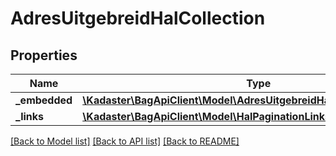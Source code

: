 # AdresUitgebreidHalCollection

## Properties
Name | Type | Description | Notes
------------ | ------------- | ------------- | -------------
**_embedded** | [**\Kadaster\BagApiClient\Model\AdresUitgebreidHalCollectionEmbedded**](AdresUitgebreidHalCollectionEmbedded.md) |  | [optional] 
**_links** | [**\Kadaster\BagApiClient\Model\HalPaginationLinks**](HalPaginationLinks.md) |  | [optional] 

[[Back to Model list]](../../README.md#documentation-for-models) [[Back to API list]](../../README.md#documentation-for-api-endpoints) [[Back to README]](../../README.md)


